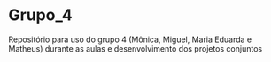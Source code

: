 # Grupo_4
Repositório para uso do grupo 4 (Mônica, Miguel, Maria Eduarda e Matheus) durante as aulas e desenvolvimento dos projetos conjuntos
